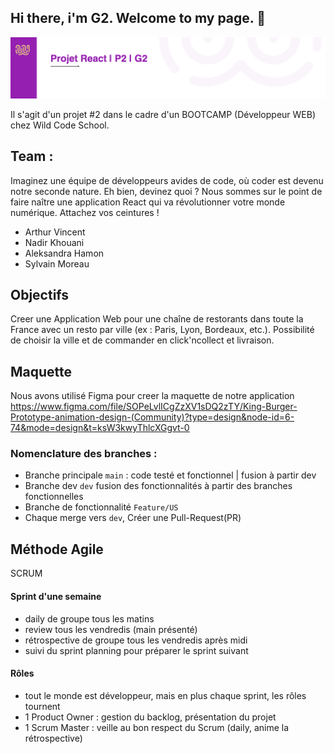 ## Hi there, i'm G2. Welcome to my page. 👋

![image](image/g2.png)


Il s'agit d'un projet #2 dans le cadre d'un BOOTCAMP (Développeur WEB) chez Wild Code School.

## Team :

Imaginez une équipe de développeurs avides de code, où coder est devenu notre seconde nature. Eh bien, devinez quoi ? Nous sommes sur le point de faire naître une application React qui va révolutionner votre monde numérique. Attachez vos ceintures !

- Arthur Vincent
- Nadir Khouani
- Aleksandra Hamon
- Sylvain Moreau

## Objectifs
Creer une Application Web pour une chaîne de restorants dans toute la France  avec un resto par ville (ex : Paris, Lyon, Bordeaux, etc.). Possibilité de choisir la ville et de commander en click'ncollect et livraison.

## Maquette 
Nous avons utilisé Figma pour creer la maquette de notre application 
 https://www.figma.com/file/SOPeLvlICgZzXV1sDQ2zTY/King-Burger-Prototype-animation-design-(Community)?type=design&node-id=6-74&mode=design&t=ksW3kwyThlcXGgvt-0 


### Nomenclature des branches :

- Branche principale `main` : code testé et fonctionnel | fusion à partir dev
- Branche dev `dev` fusion des fonctionnalités à partir des branches fonctionnelles
- Branche de fonctionnalité `Feature/US`
- Chaque merge vers `dev`, Créer une Pull-Request(PR)

## Méthode Agile
SCRUM

#### Sprint d'une semaine

- daily de groupe tous les matins
- review tous les vendredis (main présenté)
- rétrospective de groupe tous les vendredis après midi
- suivi du sprint planning pour préparer le sprint suivant

#### Rôles

- tout le monde est développeur, mais en plus chaque sprint, les rôles tournent
- 1 Product Owner : gestion du backlog, présentation du projet
- 1 Scrum Master : veille au bon respect du Scrum (daily, anime la rétrospective)

